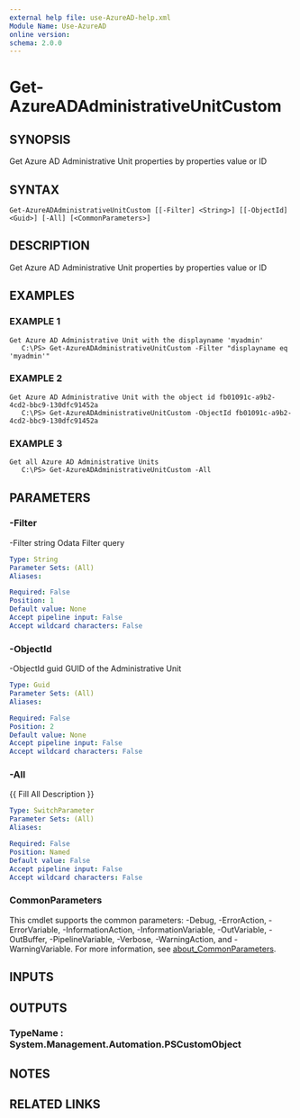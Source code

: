 ```yaml
---
external help file: use-AzureAD-help.xml
Module Name: Use-AzureAD
online version:
schema: 2.0.0
---
```


# Get-AzureADAdministrativeUnitCustom

## SYNOPSIS
Get Azure AD Administrative Unit properties by properties value or ID

## SYNTAX

```
Get-AzureADAdministrativeUnitCustom [[-Filter] <String>] [[-ObjectId] <Guid>] [-All] [<CommonParameters>]
```

## DESCRIPTION
Get Azure AD Administrative Unit properties by properties value or ID

## EXAMPLES

### EXAMPLE 1
```
Get Azure AD Administrative Unit with the displayname 'myadmin'
   C:\PS> Get-AzureADAdministrativeUnitCustom -Filter "displayname eq 'myadmin'"
```

### EXAMPLE 2
```
Get Azure AD Administrative Unit with the object id fb01091c-a9b2-4cd2-bbc9-130dfc91452a
   C:\PS> Get-AzureADAdministrativeUnitCustom -ObjectId fb01091c-a9b2-4cd2-bbc9-130dfc91452a
```

### EXAMPLE 3
```
Get all Azure AD Administrative Units 
   C:\PS> Get-AzureADAdministrativeUnitCustom -All
```

## PARAMETERS

### -Filter
-Filter string
   Odata Filter query

```yaml
Type: String
Parameter Sets: (All)
Aliases:

Required: False
Position: 1
Default value: None
Accept pipeline input: False
Accept wildcard characters: False
```

### -ObjectId
-ObjectId guid
   GUID of the Administrative Unit

```yaml
Type: Guid
Parameter Sets: (All)
Aliases:

Required: False
Position: 2
Default value: None
Accept pipeline input: False
Accept wildcard characters: False
```

### -All
{{ Fill All Description }}

```yaml
Type: SwitchParameter
Parameter Sets: (All)
Aliases:

Required: False
Position: Named
Default value: False
Accept pipeline input: False
Accept wildcard characters: False
```

### CommonParameters
This cmdlet supports the common parameters: -Debug, -ErrorAction, -ErrorVariable, -InformationAction, -InformationVariable, -OutVariable, -OutBuffer, -PipelineVariable, -Verbose, -WarningAction, and -WarningVariable. For more information, see [about_CommonParameters](http://go.microsoft.com/fwlink/?LinkID=113216).

## INPUTS

## OUTPUTS

### TypeName : System.Management.Automation.PSCustomObject
## NOTES

## RELATED LINKS
